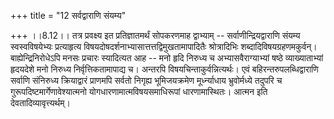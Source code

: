 +++
title = "12 सर्वद्वाराणि संयम्य"

+++
।।8.12।। तत्र प्रवक्ष्य इत प्रतिज्ञातमर्थं सोपकरणमाह द्वाभ्याम् --
सर्वाणीन्द्रियद्वाराणि संयम्य स्वस्वविषयेभ्यः प्रत्याहृत्य
विषयदोषदर्शनाभ्यासात्तत्तद्विमुखतामापादितैः श्रोत्रादिभिः
शब्दादिविषयग्रहणमकुर्वन्। बाह्येन्द्रिनिरोधेऽपि मनसः प्रचारः स्यादित्यत
आह -- मनो हृदि निरुध्य च अभ्यासवैराग्याभ्यां षष्ठे व्याख्याताभ्यां
हृदयदेशे मनो निरुध्य निर्वृत्तिकतामापाद्य च। अन्तरपि
विषयचिन्ताकुर्वन्नित्यर्थः। एवं बहिरन्तरुपलब्धिद्वाराणि सर्वाणि
संनिरुध्य क्रियाद्वारं प्राणमपि सर्वतो निगृह्य भूमिजयक्रमेण
मूर्ध्न्याधाय भ्रुवोर्मध्ये तदुपरि च गुरूपदिष्टमार्गेणावेश्यात्मनो
योगधारणामात्मविषयसमाधिरूपां धारणामास्थितः। आत्मन इति
देवतादिव्यावृत्त्यर्थम्।
